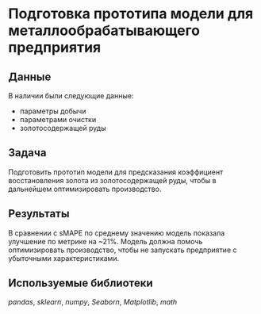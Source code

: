 # Подготовка прототипа модели для металлообрабатывающего предприятия

## Данные
В наличии были следующие данные:
- параметры добычи
- параметрами очистки
- золотосодержащей руды

## Задача
Подготовить прототип модели для предсказания коэффициент восстановления золота из золотосодержащей руды, чтобы в дальнейшем оптимизировать производство.

## Результаты
В сравнении с sMAPE по среднему значению модель показала улучшение по метрике на ~21%. Модель должна помочь оптимизировать производство, чтобы не запускать предприятие с убыточными характеристиками.

## Используемые библиотеки
*pandas*, *sklearn*, *numpy*, *Seaborn*, *Matplotlib*, *math*
